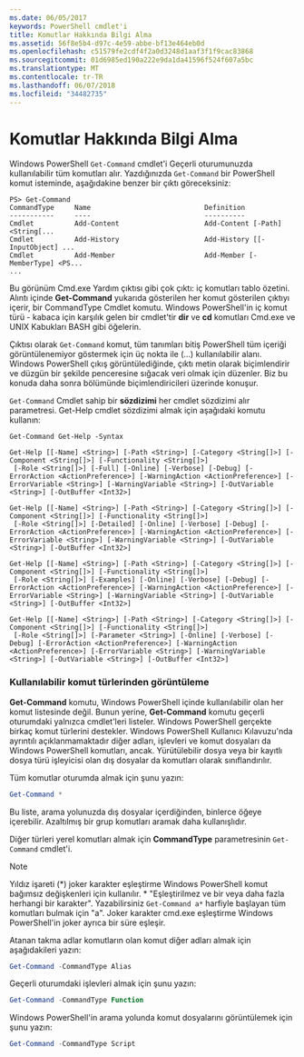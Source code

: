 ```yaml
---
ms.date: 06/05/2017
keywords: PowerShell cmdlet'i
title: Komutlar Hakkında Bilgi Alma
ms.assetid: 56f8e5b4-d97c-4e59-abbe-bf13e464eb0d
ms.openlocfilehash: c51579fe2cdf4f2a0d3248d1aaf3f1f9cac83868
ms.sourcegitcommit: 01d6985ed190a222e9da1da41596f524f607a5bc
ms.translationtype: MT
ms.contentlocale: tr-TR
ms.lasthandoff: 06/07/2018
ms.locfileid: "34482735"
---
```

# <a name="getting-information-about-commands"></a>Komutlar Hakkında Bilgi Alma
Windows PowerShell `Get-Command` cmdlet'i Geçerli oturumunuzda kullanılabilir tüm komutları alır. Yazdığınızda `Get-Command` bir PowerShell komut isteminde, aşağıdakine benzer bir çıktı göreceksiniz:

```
PS> Get-Command
CommandType     Name                            Definition
-----------     ----                            ----------
Cmdlet          Add-Content                     Add-Content [-Path] <String[...
Cmdlet          Add-History                     Add-History [[-InputObject] ...
Cmdlet          Add-Member                      Add-Member [-MemberType] <PS...
...
```

Bu görünüm Cmd.exe Yardım çıktısı gibi çok çıktı: iç komutları tablo özetini. Alıntı içinde **Get-Command** yukarıda gösterilen her komut gösterilen çıktıyı içerir, bir CommandType Cmdlet komutu. Windows PowerShell'in iç komut türü - kabaca için karşılık gelen bir cmdlet'tir **dir** ve **cd** komutları Cmd.exe ve UNIX Kabukları BASH gibi öğelerin.

Çıktısı olarak `Get-Command` komut, tüm tanımları bitiş PowerShell tüm içeriği görüntülenemiyor göstermek için üç nokta ile (...) kullanılabilir alanı. Windows PowerShell çıkış görüntülediğinde, çıktı metin olarak biçimlendirir ve düzgün bir şekilde penceresine sığacak veri olmak için düzenler. Biz bu konuda daha sonra bölümünde biçimlendiricileri üzerinde konuşur.

`Get-Command` Cmdlet sahip bir **sözdizimi** her cmdlet sözdizimi alır parametresi. Get-Help cmdlet sözdizimi almak için aşağıdaki komutu kullanın:

```
Get-Command Get-Help -Syntax

Get-Help [[-Name] <String>] [-Path <String>] [-Category <String[]>] [-Component <String[]>] [-Functionality <String[]>]
 [-Role <String[]>] [-Full] [-Online] [-Verbose] [-Debug] [-ErrorAction <ActionPreference>] [-WarningAction <ActionPreference>] [-ErrorVariable <String>] [-WarningVariable <String>] [-OutVariable <String>] [-OutBuffer <Int32>]

Get-Help [[-Name] <String>] [-Path <String>] [-Category <String[]>] [-Component <String[]>] [-Functionality <String[]>]
 [-Role <String[]>] [-Detailed] [-Online] [-Verbose] [-Debug] [-ErrorAction <ActionPreference>] [-WarningAction <ActionPreference>] [-ErrorVariable <String>] [-WarningVariable <String>] [-OutVariable <String>] [-OutBuffer <Int32>]

Get-Help [[-Name] <String>] [-Path <String>] [-Category <String[]>] [-Component <String[]>] [-Functionality <String[]>]
 [-Role <String[]>] [-Examples] [-Online] [-Verbose] [-Debug] [-ErrorAction <ActionPreference>] [-WarningAction <ActionPreference>] [-ErrorVariable <String>] [-WarningVariable <String>] [-OutVariable <String>] [-OutBuffer <Int32>]

Get-Help [[-Name] <String>] [-Path <String>] [-Category <String[]>] [-Component <String[]>] [-Functionality <String[]>]
 [-Role <String[]>] [-Parameter <String>] [-Online] [-Verbose] [-Debug] [-ErrorAction <ActionPreference>] [-WarningAction <ActionPreference>] [-ErrorVariable <String>] [-WarningVariable <String>] [-OutVariable <String>] [-OutBuffer <Int32>]
```

### <a name="displaying-available-command-types"></a>Kullanılabilir komut türlerinden görüntüleme
**Get-Command** komutu, Windows PowerShell içinde kullanılabilir olan her komut listesinde değil. Bunun yerine, **Get-Command** komutu geçerli oturumdaki yalnızca cmdlet'leri listeler. Windows PowerShell gerçekte birkaç komut türlerini destekler. Windows PowerShell Kullanıcı Kılavuzu'nda ayrıntılı açıklanmamaktadır diğer adları, işlevleri ve komut dosyaları da Windows PowerShell komutları, ancak. Yürütülebilir dosya veya bir kayıtlı dosya türü işleyicisi olan dış dosyalar da komutları olarak sınıflandırılır.

Tüm komutlar oturumda almak için şunu yazın:

```powershell
Get-Command *
```

Bu liste, arama yolunuzda dış dosyalar içerdiğinden, binlerce öğeye içerebilir. Azaltılmış bir grup komutları aramak daha kullanışlıdır.

Diğer türleri yerel komutları almak için **CommandType** parametresinin `Get-Command` cmdlet'i.

> [!NOTE]
> Yıldız işareti (\*) joker karakter eşleştirme Windows PowerShell komut bağımsız değişkenleri için kullanılır. \* "Eşleştirilmez ve bir veya daha fazla herhangi bir karakter". Yazabilirsiniz `Get-Command a*` harfiyle başlayan tüm komutları bulmak için "a". Joker karakter cmd.exe eşleştirme Windows PowerShell'in joker ayrıca bir süre eşleşir.

Atanan takma adlar komutların olan komut diğer adları almak için aşağıdakileri yazın:

```powershell
Get-Command -CommandType Alias
```

Geçerli oturumdaki işlevleri almak için şunu yazın:

```powershell
Get-Command -CommandType Function
```

Windows PowerShell'in arama yolunda komut dosyalarını görüntülemek için şunu yazın:

```powershell
Get-Command -CommandType Script
```
